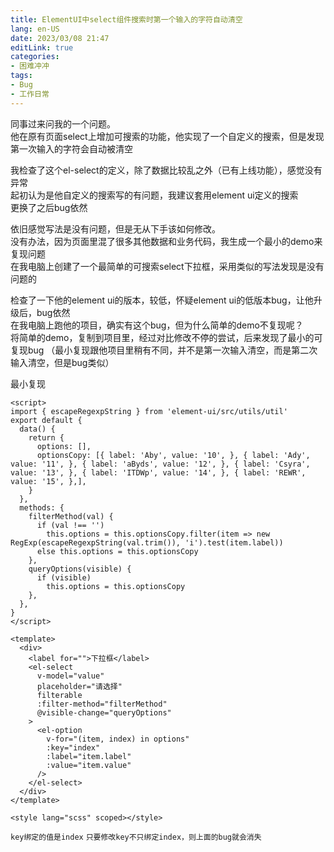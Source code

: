```yaml
---
title: ElementUI中select组件搜索时第一个输入的字符自动清空
lang: en-US
date: 2023/03/08 21:47
editLink: true
categories: 
- 困难冲冲
tags: 
- Bug
- 工作日常
---
```


同事过来问我的一个问题。    
他在原有页面select上增加可搜索的功能，他实现了一个自定义的搜索，但是发现第一次输入的字符会自动被清空    

我检查了这个el-select的定义，除了数据比较乱之外（已有上线功能），感觉没有异常    
起初认为是他自定义的搜索写的有问题，我建议套用element ui定义的搜索   
更换了之后bug依然  

依旧感觉写法是没有问题，但是无从下手该如何修改。   
没有办法，因为页面里混了很多其他数据和业务代码，我生成一个最小的demo来复现问题   
在我电脑上创建了一个最简单的可搜索select下拉框，采用类似的写法发现是没有问题的   

检查了一下他的element ui的版本，较低，怀疑element ui的低版本bug，让他升级后，bug依然   
在我电脑上跑他的项目，确实有这个bug，但为什么简单的demo不复现呢？   
将简单的demo，复制到项目里，经过对比修改不停的尝试，后来发现了最小的可复现bug
（最小复现跟他项目里稍有不同，并不是第一次输入清空，而是第二次输入清空，但是bug类似）   

最小复现
```vue
<script>
import { escapeRegexpString } from 'element-ui/src/utils/util'
export default {
  data() {
    return {
      options: [],
      optionsCopy: [{ label: 'Aby', value: '10', }, { label: 'Ady', value: '11', }, { label: 'aByds', value: '12', }, { label: 'Csyra', value: '13', }, { label: 'ITDWp', value: '14', }, { label: 'REWR', value: '15', },],
    }
  },
  methods: {
    filterMethod(val) {
      if (val !== '')
        this.options = this.optionsCopy.filter(item => new RegExp(escapeRegexpString(val.trim()), 'i').test(item.label))
      else this.options = this.optionsCopy
    },
    queryOptions(visible) {
      if (visible)
        this.options = this.optionsCopy
    },
  },
}
</script>

<template>
  <div>
    <label for="">下拉框</label>
    <el-select
      v-model="value"
      placeholder="请选择"
      filterable
      :filter-method="filterMethod"
      @visible-change="queryOptions"
    >
      <el-option
        v-for="(item, index) in options"
        :key="index"
        :label="item.label"
        :value="item.value"
      />
    </el-select>
  </div>
</template>

<style lang="scss" scoped></style>
```

`key绑定的值是index` 
`只要修改key不只绑定index，则上面的bug就会消失`   

